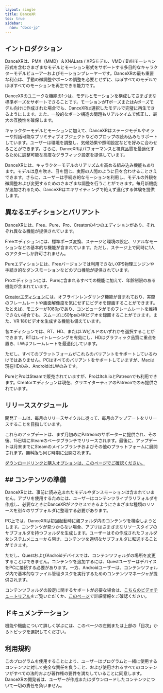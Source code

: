 ```yaml
---
layout: single
title: DanceXR
toc: true
sidebar:
  nav: "docs-jp"
---
```


## イントロダクション

DanceXRは、PMX（MMD）＆XNALara / XPSモデル、VMD / BVHモーション形式を含むさまざまなモデルとモーション形式をサポートする多目的なキャラクターモデルビューアーおよびモーションプレーヤーです。DanceXRの最も重要な利点は、手動の微調整やボーンの調整を必要とせずに、ほぼすべてのモデルでほぼすべてのモーションを再生できる能力です。

DanceXRのユニークな機能の1つは、モデルとモーションを構成してさまざまな標準ポーズをサポートできることです。モーションがTポーズまたはAポーズモデル向けに作成された場合でも、DanceXRは選択したモデルで完璧に再生できるようにします。また、一般的なボーン構造の問題もリアルタイムで修正し、最大の互換性を確保します。

キャラクターモデルとモーションに加えて、DanceXRはステージモデルやミラーや対話可能なプリミティブオブジェクトなどのプロップの読み込みもサポートしています。ユーザーは環境を調整し、気候効果や照明設定などを好みに合わせることができます。さらに、DanceXRはパフォーマンスと視覚品質を最適化するために調整可能な高度なグラフィック設定を提供しています。

DanceXRには、キャラクターモデルのリアリズムを高める組み込み機能もあります。モデルは息を吹き、目を閉じ、実際の人間のように目を合わせることさえできます。さらに、ユーザーは手続き的なモーションを利用し、モデルの外観を微調整および変更するためのさまざまな調整を行うことができます。毎月新機能が追加されるため、DanceXRはエキサイティングで絶えず進化する体験を提供します。


## 異なるエディションとバリアント

DanceXRには、Free、Pure、Pro、Creatorの4つのエディションがあり、それぞれ異なる機能が提供されています。

Freeエディションには、標準ポーズ変換、ステージと環境の設定、リアルなモーションなどの基本的な機能が含まれています。ただし、ステージ上で同時に1人のアクターしか許可されません。

Pureエディションには、Freeバージョンでは利用できないXPS物理エンジンや手続き的なダンスモーションなどのプロ機能が提供されています。

Proエディションには、Pureに含まれるすべての機能に加えて、年齢制限のある機能が含まれています。

[Creatorエディション](/dancexr/creator.md)には、オフラインレンダリング機能が含まれており、実際のフレームレートや画面解像度を気にせずにビデオを録画することができます。たとえば、モニターが1080pであり、コンピュータがそのフレームレートを維持できない場合でも、スムーズに60fpsの4Kビデオを録画することができます。また、VR 180ビデオを生成する機能も備えています。

各エディションでは、RT、HD、またはLWビルドのいずれかを選択することができます。RTはレイトレーシングを有効にし、HDはグラフィック品質に重点を置き、LWはフレームレートを最適化しています。

ただし、すべてのプラットフォームがこれらのバリアントをサポートしているわけではありません。PCはすべてのバリアントをサポートしていますが、Macは現在HDのみ、AndroidはLWのみです。

PureとProはSteamで販売されていますが、ProはItch.ioとPatreonでも利用できます。Creatorエディションは現在、クリエイターティアのPatreonでのみ提供されています。


## リリーススケジュール

開発チームは、毎月のリリースサイクルに従って、毎月のアップデートをリリースすることを目指しています。

これらのアップデートは、まず月初めにPatreonのサポーターに提供され、その後、15日頃にSteamのベータブランチでリリースされます。最後に、アップデートは月末までにSteamのメインブランチおよびその他のプラットフォームに展開されます。無料版も同じ時期に公開されます。

[ダウンロードリンクと購入オプションは、このページでご確認ください。](/dancexr/download.md)
## ## コンテンツの準備

DanceXRには、事前に読み込まれたモデルやダンスモーションは含まれていません。アプリを使用するためには、ユーザーはコンテンツライブラリフォルダを作成し、必要なときにDanceXRがアクセスできるようにさまざまな種類のリソースを別々のサブフォルダに整理する必要があります。

PC上では、DanceXRは初回起動時に親フォルダ内のコンテンツを検索しようとします。コンテンツが見つからない場合、アプリはさまざまなリソースタイプのサブフォルダを持つフォルダを生成します。ユーザーはその作成されたフォルダをシステムメニューから開き、コンテンツを適切なサブフォルダに転送することができます。

ただし、QuestおよびAndroidデバイスでは、コンテンツフォルダの場所を変更することはできません。コンテンツを追加するには、QuestユーザーはデバイスをPCに接続する必要があります。一方、Androidユーザーは、コンテンツフォルダ内で基本的なファイル管理タスクを実行するためのコンテンツマネージャが提供されます。

コンテンツフォルダの設定に関するサポートが必要な場合は、[こちらのビデオチュートリアル](https://www.youtube.com/watch?v=kjzxGEd8SqM&list=PLiOnKm2t3bhLV3HcABEs0xjqgrYcmDQcr&index=3)をご覧いただくか、[このページ](dancexr/preparecontent.md)で詳細情報をご確認ください。


## ドキュメンテーション

機能や機能について詳しく学ぶには、このページの左側または上部の「目次」からトピックを選択してください。


## 利用規約
このプログラムを使用することにより、ユーザーはプログラムと一緒に使用するコンテンツに対して完全な責任を負うこと、および使用されるすべてのコンテンツがすべての法的および著作権の要件を満たしていることに同意します。DanceXRの開発者は、ユーザーが作成またはダウンロードしたコンテンツについて一切の責任を負いません。